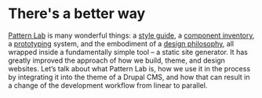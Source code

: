 # There's a better way

[Pattern Lab](http://patternlab.io/) is many wonderful things: a [style guide](http://alistapart.com/article/creating-style-guides), a [component inventory](http://bradfrost.com/blog/post/interface-inventory/), a [prototyping](https://en.wikipedia.org/wiki/Software_prototyping) system, and the embodiment of a [design philosophy](http://bradfrost.com/blog/post/atomic-web-design/), all wrapped inside a fundamentally simple tool – a static site generator. It has greatly improved the approach of how we build, theme, and design websites. Let’s talk about what Pattern Lab is, how we use it in the process by integrating it into the theme of a Drupal CMS, and how that can result in a change of the development workflow from linear to parallel.




